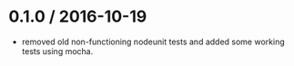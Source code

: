 0.1.0 / 2016-10-19
==================
* removed old non-functioning nodeunit tests and added some working tests using mocha.
